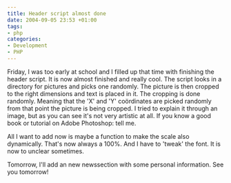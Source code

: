 ```yaml
---
title: Header script almost done
date: 2004-09-05 23:53 +01:00
tags:
- php
categories:
- Development
- PHP
---
```


Friday, I was too early at school and I filled up that time with finishing the header script. It is now almost finished and really cool.
The script looks in a directory for pictures and picks one randomly. The picture is then cropped to the right dimensions and text is placed in it. The cropping is done randomly. Meaning that the 'X' and 'Y' coördinates are picked randomly from that point the picture is being cropped. I tried to explain it through an image, but as you can see it's not very artistic at all. If you know a good book or tutorial on Adobe Photoshop: tell me.

All I want to add now is maybe a function to make the scale also dynamically. That's now always a 100%.
And I have to 'tweak' the font. It is now to unclear sometimes.

Tomorrow, I'll add an new newssection with some personal information.
See you tomorrow!